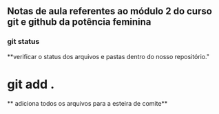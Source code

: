 ## Notas de aula referentes ao módulo 2 do curso git e github da potência feminina



### git status 
**verificar o status dos arquivos e pastas dentro do nosso repositório."

# git add .
** adiciona todos os arquivos para a esteira de comite**

